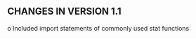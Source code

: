 
CHANGES IN VERSION 1.1
--------------------------

   o Included import statements of commonly used stat functions

